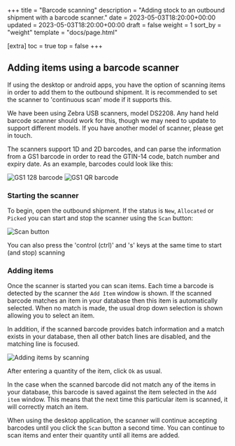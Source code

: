 +++
title = "Barcode scanning"
description = "Adding stock to an outbound shipment with a barcode scanner."
date = 2023-05-03T18:20:00+00:00
updated = 2023-05-03T18:20:00+00:00
draft = false
weight = 1
sort_by = "weight"
template = "docs/page.html"

[extra]
toc = true
top = false
+++

## Adding items using a barcode scanner

If using the desktop or android apps, you have the option of scanning items in order to add them to the outbound shipment.
It is recommended to set the scanner to 'continuous scan' mode if it supports this.

We have been using Zebra USB scanners, model DS2208. Any hand held barcode scanner should work for this, though we may need to update to support different models. If you have another model of scanner, please get in touch.

The scanners support 1D and 2D barcodes, and can parse the information from a GS1 barcode in order to read the GTIN-14 code, batch number and expiry date.
As an example, barcodes could look like this:

![GS1 128 barcode](/docs/distribution/images/GS1-128.png)
![GS1 QR barcode](/docs/distribution/images/GS1-QR.png)

### Starting the scanner

To begin, open the outbound shipment. If the status is `New`, `Allocated` or `Picked` you can start and stop the scanner using the `Scan` button:

![Scan button](/docs/distribution/images/os_scan_button.png)

<div class="tip">You can also press the 'control (ctrl)' and 's' keys at the same time to start (and stop) scanning</div>


### Adding items

Once the scanner is started you can scan items. Each time a barcode is detected by the scanner the `Add Item` window is shown. If the scanned barcode matches an item in your database then this item is automatically selected. When no match is made, the usual drop down selection is shown allowing you to select an item.

In addition, if the scanned barcode provides batch information and a match exists in your database, then all other batch lines are disabled, and the matching line is focused.

![Adding items by scanning](/docs/distribution/images/add-item-by-barcode.gif)

After entering a quantity of the item, click `Ok` as usual.

In the case when the scanned barcode did not match any of the items in your database, this barcode is saved against the item selected in the `Add item` window. This means that the next time this particular item is scanned, it will correctly match an item.

When using the desktop application, the scanner will continue accepting barcodes until you click the `Scan` button a second time. You can continue to scan items and enter their quantity until all items are added.
